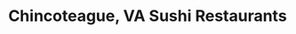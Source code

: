 ---
layout: city
title: Chincoteague, VA Sushi Restaurants
permalink: /virginia/chincoteague/
stateAbbr: VA
stateName: Virginia
cityName: Chincoteague

---